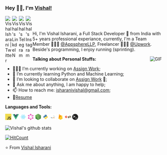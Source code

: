 ### Hey 👋🏽, I'm [Vishal!](http://vishalisharani.in/) 

<a href="https://twitter.com/Vishal_isharani">
  <img align="left" alt="Vishal Isharani | Twitter" width="22px" src="https://cdn.jsdelivr.net/npm/simple-icons@v3/icons/twitter.svg" />
</a>
<a href="https://www.linkedin.com/in/vishal-isharani-a29832100/">
  <img align="left" alt="Vishal's LinkdeIN" width="22px" src="https://cdn.jsdelivr.net/npm/simple-icons@v3/icons/linkedin.svg" />
</a>
<a href="https://t.me/vishal38isharani">
  <img align="left" alt="Vishal's Telegram" width="22px" src="https://cdn.jsdelivr.net/npm/simple-icons@v3/icons/telegram.svg" />
</a>
<a href="https://www.instagram.com/vishalisharani/">
  <img align="left" alt="Vishal's Instagram" width="22px" src="https://cdn.jsdelivr.net/npm/simple-icons@v3/icons/instagram.svg" />
</a>

<br />
<br />

Hi, I'm Vishal Isharani, a Full Stack Developer 🚀 from India with 5+ years professional experiance, currently, I'm a Team Member 🙍🏽‍♂️ [@AppsphereLLP](https://github.com/app-sphere-softwares-llp), Freelancer 👨🏽‍💻 [@Upwork](https://www.upwork.com/). Beside's programming, I enjoy running (sprinting).

  <img align="right" alt="GIF" src="https://media.giphy.com/media/836HiJc7pgzy8iNXCn/giphy.gif" />
  
**Talking about Personal Stuffs:**

- 👨🏽‍💻 I’m currently working on [Assign Work](https://github.com/app-sphere-softwares-llp/aavantan-app);
- 🌱 I’m currently learning Python and Machine Learning; 
- 👯 I’m looking to collaborate on [Assign Work](https://github.com/app-sphere-softwares-llp/aavantan-app) 🤝;
- 💬 Ask me about anything, I am happy to help;
- 📫 How to reach me: isharanivishal@gmail.com;
- 📝[Resume](https://docs.google.com/document/d/1UsDBKJhKqbsG3hj8mAdXPMs3vc8QhE0f65IU2GbVpg8/edit?usp=sharing)

**Languages and Tools:**  

<code><img height="20" src="https://raw.githubusercontent.com/github/explore/80688e429a7d4ef2fca1e82350fe8e3517d3494d/topics/javascript/javascript.png"></code>
<code><img height="20" src="https://raw.githubusercontent.com/github/explore/80688e429a7d4ef2fca1e82350fe8e3517d3494d/topics/vue/vue.png"></code>
<code><img height="20" src="https://raw.githubusercontent.com/github/explore/80688e429a7d4ef2fca1e82350fe8e3517d3494d/topics/react/react.png"></code>
<code><img height="20" src="https://raw.githubusercontent.com/github/explore/5c058a388828bb5fde0bcafd4bc867b5bb3f26f3/topics/graphql/graphql.png"></code>
<code><img height="20" src="https://raw.githubusercontent.com/github/explore/80688e429a7d4ef2fca1e82350fe8e3517d3494d/topics/nodejs/nodejs.png"></code>
<code><img height="20" src="https://raw.githubusercontent.com/github/explore/80688e429a7d4ef2fca1e82350fe8e3517d3494d/topics/python/python.png"></code>
<code><img height="20" src="https://raw.githubusercontent.com/github/explore/80688e429a7d4ef2fca1e82350fe8e3517d3494d/topics/mysql/mysql.png"></code>
<code><img height="20" src="https://raw.githubusercontent.com/github/explore/80688e429a7d4ef2fca1e82350fe8e3517d3494d/topics/firebase/firebase.png"></code>
<code><img height="20" src="https://raw.githubusercontent.com/github/explore/80688e429a7d4ef2fca1e82350fe8e3517d3494d/topics/git/git.png"></code>
<code><img height="20" src="https://raw.githubusercontent.com/github/explore/80688e429a7d4ef2fca1e82350fe8e3517d3494d/topics/terminal/terminal.png"></code>


![Vishal's github stats](https://github-readme-stats.vercel.app/api?username=vishal38-isharani&show_icons=true&hide_border=true)

[![HitCount](http://hits.dwyl.com/vishal38-isharani/aavantan-app.svg)](http://hits.dwyl.com/vishal38-isharani/aavantan-app)

⭐️ From [Vishal Isharani](https://github.com/vishal38-isharani)
